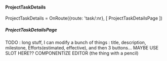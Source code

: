 #### ProjectTaskDetails
ProjectTaskDetails = OnRoute({route: 'task/:nr}, [
  ProjectTaskDetailsPage
])

##### ProjectTaskDetailsPage
TODO : long stuff, I can modify a bunch of things : title, description, milestone, Efforts(estimated, effective), and then 3 buttons... MAYBE USE SLOT HERE?? COMPONENTIZE EDITOR (the thing with a pencil)

